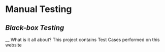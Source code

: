 # Manual Testing
## _Black-box Testing_

__
What is it all about?
This project contains Test Cases performed on this website <ENTER URL>
